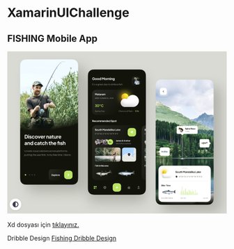 # XamarinUIChallenge


## FISHING Mobile App

![Fishing mobile design](https://github.com/mustafadikyar/XamarinUIChallenge/blob/master/designs/fishing.png)

Xd dosyası için [tıklayınız.](https://github.com/mustafadikyar/XamarinUIChallenge/blob/master/designs/Fishing.xd)

Dribble Design [Fishing Dribble Design](https://dribbble.com/shots/15278108-Fisherman-s-Fishing-Mobile-Apps)

